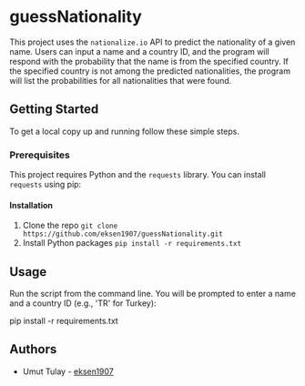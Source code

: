 # guessNationality

This project uses the `nationalize.io` API to predict the nationality of a given name. Users can input a name and a country ID, and the program will respond with the probability that the name is from the specified country. If the specified country is not among the predicted nationalities, the program will list the probabilities for all nationalities that were found.

## Getting Started

To get a local copy up and running follow these simple steps.

### Prerequisites

This project requires Python and the `requests` library. You can install `requests` using pip:

#### Installation

1. Clone the repo
`git clone https://github.com/eksen1907/guessNationality.git`
2. Install Python packages
`pip install -r requirements.txt`

## Usage

Run the script from the command line. You will be prompted to enter a name and a country ID (e.g., 'TR' for Turkey):

pip install -r requirements.txt

## Authors

* Umut Tulay - [eksen1907](https://github.com/eksen1907)
